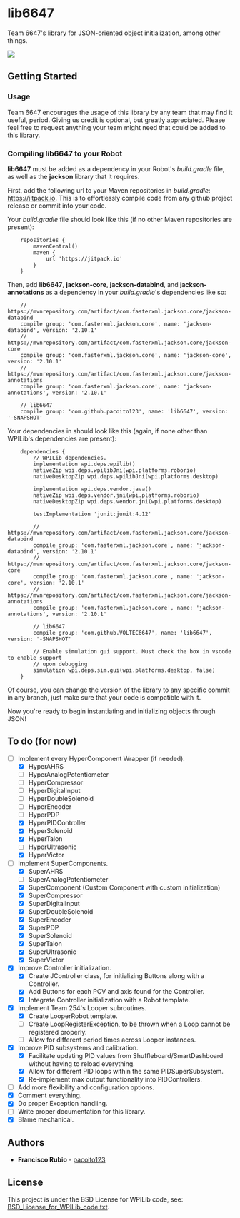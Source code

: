 # lib6647

Team 6647's library for JSON-oriented object initialization, among other things.
<p align="left"><a href="https://github.com/pacoito123/lib6647" target="_blank"><img src="https://i.imgur.com/F4focyC.png"></a></p>

## Getting Started

### Usage

Team 6647 encourages the usage of this library by any team that may find it useful, period. Giving us credit is optional, but greatly appreciated. Please feel free to request anything your team might need that could be added to this library.

### Compiling lib6647 to your Robot

**lib6647** must be added as a dependency in your Robot's _build.gradle_ file, as well as the **jackson** library that it requires.

First, add the following url to your Maven repositories in _build.gradle_: https://jitpack.io. This is to effortlessly compile code from any github project release or commit into your code.

Your _build.gradle_ file should look like this (if no other Maven repositories are present):

``` 
    repositories {
        mavenCentral()
        maven {
            url 'https://jitpack.io'
        }
    }
```

Then, add **lib6647**, **jackson-core**, **jackson-databind**, and **jackson-annotations** as a dependency in your _build.gradle_'s dependencies like so:

``` 
    // https://mvnrepository.com/artifact/com.fasterxml.jackson.core/jackson-databind
    compile group: 'com.fasterxml.jackson.core', name: 'jackson-databind', version: '2.10.1'
    // https://mvnrepository.com/artifact/com.fasterxml.jackson.core/jackson-core
    compile group: 'com.fasterxml.jackson.core', name: 'jackson-core', version: '2.10.1'
    // https://mvnrepository.com/artifact/com.fasterxml.jackson.core/jackson-annotations
    compile group: 'com.fasterxml.jackson.core', name: 'jackson-annotations', version: '2.10.1'

    // lib6647
    compile group: 'com.github.pacoito123', name: 'lib6647', version: '-SNAPSHOT'
```

Your dependencies in should look like this (again, if none other than WPILib's dependencies are present):

``` 
    dependencies {
        // WPILib dependencies.
        implementation wpi.deps.wpilib()
        nativeZip wpi.deps.wpilibJni(wpi.platforms.roborio)
        nativeDesktopZip wpi.deps.wpilibJni(wpi.platforms.desktop)

        implementation wpi.deps.vendor.java()
        nativeZip wpi.deps.vendor.jni(wpi.platforms.roborio)
        nativeDesktopZip wpi.deps.vendor.jni(wpi.platforms.desktop)

        testImplementation 'junit:junit:4.12'

        // https://mvnrepository.com/artifact/com.fasterxml.jackson.core/jackson-databind
    	compile group: 'com.fasterxml.jackson.core', name: 'jackson-databind', version: '2.10.1'
    	// https://mvnrepository.com/artifact/com.fasterxml.jackson.core/jackson-core
    	compile group: 'com.fasterxml.jackson.core', name: 'jackson-core', version: '2.10.1'
    	// https://mvnrepository.com/artifact/com.fasterxml.jackson.core/jackson-annotations
    	compile group: 'com.fasterxml.jackson.core', name: 'jackson-annotations', version: '2.10.1'

        // lib6647
        compile group: 'com.github.VOLTEC6647', name: 'lib6647', version: '-SNAPSHOT'

        // Enable simulation gui support. Must check the box in vscode to enable support
        // upon debugging
        simulation wpi.deps.sim.gui(wpi.platforms.desktop, false)
    }
```

Of course, you can change the version of the library to any specific commit in any branch, just make sure that your code is compatible with it.

Now you're ready to begin instantiating and initializing objects through JSON!

## To do (for now)

* [ ] Implement every HyperComponent Wrapper (if needed).
  + [x] HyperAHRS
  + [ ] HyperAnalogPotentiometer
  + [ ] HyperCompressor
  + [ ] HyperDigitalInput
  + [ ] HyperDoubleSolenoid
  + [ ] HyperEncoder
  + [ ] HyperPDP
  + [x] HyperPIDController
  + [x] HyperSolenoid
  + [x] HyperTalon
  + [ ] HyperUltrasonic
  + [x] HyperVictor
* [ ] Implement SuperComponents.
  + [x] SuperAHRS
  + [ ] SuperAnalogPotentiometer
  + [x] SuperComponent (Custom Component with custom initialization)
  + [x] SuperCompressor
  + [x] SuperDigitalInput
  + [x] SuperDoubleSolenoid
  + [x] SuperEncoder
  + [x] SuperPDP
  + [x] SuperSolenoid
  + [x] SuperTalon
  + [x] SuperUltrasonic
  + [x] SuperVictor
* [x] Improve Controller initialization.
  + [x] Create JController class, for initializing Buttons along with a Controller.
  + [x] Add Buttons for each POV and axis found for the Controller.
  + [x] Integrate Controller initialization with a Robot template.
* [x] Implement Team 254's Looper subroutines.
  + [x] Create LooperRobot template.
  + [ ] Create LoopRegisterException, to be thrown when a Loop cannot be registered properly.
  + [ ] Allow for different period times across Looper instances.
* [x] Improve PID subsystems and calibration.
  + [x] Facilitate updating PID values from Shuffleboard/SmartDashboard without having to reload everything.
  + [x] Allow for different PID loops within the same PIDSuperSubsystem.
  + [x] Re-implement max output functionality into PIDControllers.
* [ ] Add more flexibility and configuration options.
* [x] Comment everything.
* [x] Do proper Exception handling.
* [ ] Write proper documentation for this library.
* [x] Blame mechanical.

## Authors

* **Francisco Rubio** - [pacoito123](https://github.com/pacoito123)

## License

This project is under the BSD License for WPILib code, see: [BSD_License_for_WPILib_code.txt](BSD_License_for_WPILib_code.txt).

